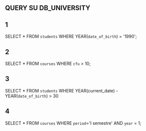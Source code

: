 ## QUERY SU DB_UNIVERSITY

## 1
<!-- Selezionare tutti gli studenti nati nel 1990 (160) -->
SELECT *
FROM `students`
WHERE YEAR(`date_of_birth`) = '1990';

## 2
<!-- Selezionare tutti i corsi che valgono più di 10 crediti (479) -->
SELECT *
FROM `courses`
WHERE `cfu` > 10;

## 3
<!-- Selezionare tutti gli studenti che hanno più di 30 anni -->
SELECT *
FROM `students`
WHERE YEAR(current_date) - YEAR(`date_of_birth`) > 30

## 4
<!-- Selezionare tutti i corsi del primo semestre del primo anno di un qualsiasi corso di
laurea (286) -->
SELECT *
FROM `courses`
WHERE `period`='I semestre' AND `year` = 1; 

